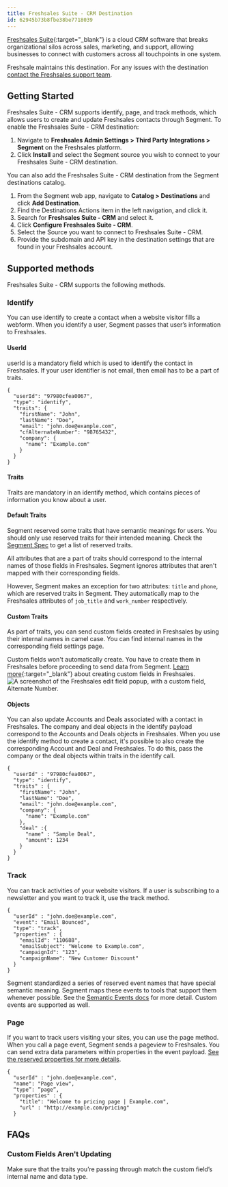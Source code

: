 ```yaml
---
title: Freshsales Suite - CRM Destination
id: 62945b73b8fbe38be7718039
---
```


[Freshsales Suite](https://www.freshworks.com/crm/suite/){:target="_blank"} is a cloud CRM software that breaks organizational silos across sales, marketing, and support, allowing businesses to connect with customers across all touchpoints in one system.

Freshsale maintains this destination. For any issues with the destination [contact the Freshsales support team](mailto:support@freshsales.io).

## Getting Started

Freshsales Suite - CRM supports identify, page, and track methods, which allows users to create and update Freshsales contacts through Segment. To enable the Freshsales Suite - CRM destination: 
1. Navigate to **Freshsales Admin Settings > Third Party Integrations > Segment** on the Freshsales platform. 
2. Click **Install** and select the Segment source you wish to connect to your Freshsales Suite - CRM destination. 

You can also add the Freshsales Suite - CRM destination from the Segment destinations catalog. 
1. From the Segment web app, navigate to **Catalog > Destinations** and click **Add Destination**.
2. Find the Destinations Actions item in the left navigation, and click it.
3. Search for **Freshsales Suite - CRM** and select it. 
4. Click **Configure Freshsales Suite - CRM**. 
5. Select the Source you want to connect to Freshsales Suite - CRM.
6. Provide the subdomain and API key in the destination settings that are found in your Freshsales account. 


## Supported methods

Freshsales Suite - CRM supports the following methods.


### Identify

You can use identify to create a contact when a website visitor fills a webform. When you identify a user, Segment passes that user’s information to Freshsales.


#### UserId

userId is a mandatory field which is used to identify the contact in Freshsales. If your user identifier is not email, then email has to be a part of traits.

```json=
{
  "userId": "97980cfea0067",
  "type": "identify",
  "traits": {
    "firstName": "John",
    "lastName": "Doe",
    "email": "john.doe@example.com",
    "cfAlternateNumber": "98765432",
    "company": {
      "name": "Example.com"
    }
  }
}

```

#### Traits

Traits are mandatory in an identify method, which contains pieces of information you know about a user.

#### Default Traits

Segment reserved some traits that have semantic meanings for users. You should only use reserved traits for their intended meaning. Check the [Segment Spec](/docs/connections/spec/identify/#traits) to get a list of reserved traits.


All attributes that are a part of traits should correspond to the internal names of those fields in Freshsales. Segment ignores attributes that aren't mapped with their corresponding fields. 

However, Segment makes an exception for two attributes: `title` and `phone`, which are reserved traits in Segment. They automatically map to the Freshsales attributes of `job_title` and `work_number` respectively.

#### Custom Traits

As part of traits, you can send custom fields created in Freshsales by using their internal names in camel case. You can find internal names in the corresponding field settings page. 

Custom fields won't automatically create. You have to create them in Freshsales before proceeding to send data from Segment. [Learn more](https://crmsupport.freshworks.com/en/support/solutions/articles/50000002389-how-to-create-custom-fields-for-contacts-accounts-and-deals-){:target="_blank"} about creating custom fields in Freshsales.
![A screenshot of the Freshsales edit field popup, with a custom field, Alternate Number.](images/custom-traits.png)


#### Objects

You can also update Accounts and Deals associated with a contact in Freshsales. The company and deal objects in the identify payload correspond to the Accounts and Deals objects in Freshsales. When you use the identify method to create a contact, it's possible to also create the corresponding Account and Deal and Freshsales. To do this, pass the company or the deal objects within traits in the identify call.

```json=
{
  "userId" : "97980cfea0067",
  "type": "identify",
  "traits" : {
    "firstName": "John",
    "lastName": "Doe",
    "email": "john.doe@example.com",
    "company": {
      "name": "Example.com"
    },
    "deal" :{
      "name" : "Sample Deal",
      "amount": 1234
    }
  }
}
```

### Track

You can track activities of your website visitors. If a user is subscribing to a newsletter and you want to track it, use the track method.

```json=
{
  "userId" : "john.doe@example.com",
  "event": "Email Bounced",
  "type": "track",
  "properties" : {
    "emailId": "110688",
    "emailSubject": "Welcome to Example.com",
    "campaignId": "123",
    "campaignName": "New Customer Discount"
  }
}
```

Segment standardized a series of reserved event names that have special semantic meaning. Segment maps these events to tools that support them whenever possible. See the [Semantic Events docs](/docs/connections/spec/semantic) for more detail. Custom events are supported as well.

### Page

If you want to track users visiting your sites, you can use the page method. When you call a page event, Segment sends a pageview to Freshsales. You can send extra data parameters within properties in the event payload. [See the reserved properties for more details](/docs/connections/spec/page/#properties).

```json=
{
  "userId" : "john.doe@example.com",
  "name": "Page view",
  “type”: ”page”, 
  "properties" : {
    "title": "Welcome to pricing page | Example.com",
    "url" : "http://example.com/pricing"
  }
```

## FAQs

### Custom Fields Aren't Updating

Make sure that the traits you’re passing through match the custom field’s internal name and data type.
